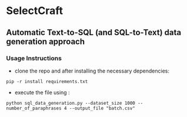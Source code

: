 # SelectCraft
## Automatic Text-to-SQL (and SQL-to-Text) data generation approach


### Usage Instructions

- clone the repo and after installing the necessary dependencies:
```
pip -r install requirements.txt
```
- execute the file using :  
```
python sql_data_generation.py --dataset_size 1000 --number_of_paraphrases 4 --output_file "batch.csv"
```
